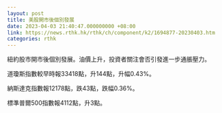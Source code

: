 ```yaml
---
layout: post
title: 美股開市後個別發展
date: 2023-04-03 21:40:47.000000000 +08:00
link: https://news.rthk.hk/rthk/ch/component/k2/1694877-20230403.htm
categories: rthk
---
```


紐約股市開市後個別發展。油價上升，投資者關注會否引發進一步通脹壓力。

道瓊斯指數較早時報33418點，升144點，升幅0.43%。

納斯達克指數報12178點，跌43點，跌幅0.36%。

標準普爾500指數報4112點，升3點。
